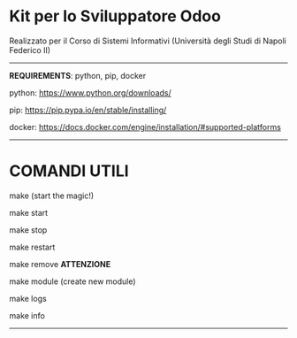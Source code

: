 # Kit per lo Sviluppatore Odoo
Realizzato per il Corso di Sistemi Informativi (Università degli Studi di Napoli Federico II)

--------------------------------------------------------------------------------

**REQUIREMENTS**: python, pip, docker

python: https://www.python.org/downloads/

pip: https://pip.pypa.io/en/stable/installing/

docker: https://docs.docker.com/engine/installation/#supported-platforms

--------------------------------------------------------------------------------

#  COMANDI UTILI #

 make (start the magic!)

 make start

 make stop

 make restart

 make remove **ATTENZIONE**

 make module (create new module)

 make logs

 make info

--------------------------------------------------------------------------------
